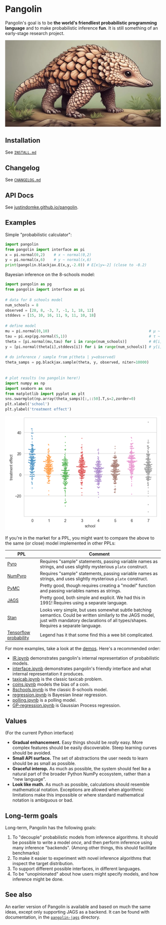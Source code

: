 # Pangolin

Pangolin's goal is to be **the world's friendliest probabilistic programming language** and to make probabilistic inference **fun**. It is still something of an early-stage research project.

![pangolin](pangolin.jpg)

## Installation

See [`INSTALL.md`](INSTALL.md)

## Changelog

See [`CHANGELOG.md`](CHANGELOG.md)

## API Docs

See [justindomke.github.io/pangolin](https://justindomke.github.io/pangolin/).

## Examples

Simple "probabilistic calculator":

```python
import pangolin
from pangolin import interface as pi
x = pi.normal(0,2)    # x ~ normal(0,2)
y = pi.normal(x,6)    # y ~ normal(x,6)
print(pangolin.blackjax.E(x,y,-2.0)) # E[x|y=-2] (close to -0.2)
```

Bayesian inference on the 8-schools model:

```python
import pangolin as pg
from pangolin import interface as pi

# data for 8 schools model
num_schools = 8
observed = [28, 8, -3, 7, -1, 1, 18, 12]
stddevs = [15, 10, 16, 11, 9, 11, 10, 18]

# define model
mu = pi.normal(0,10)                                             # μ ~ normal(0,10)
tau = pi.exp(pg.normal(5,1))                                     # τ ~ lognormal(5,1)
theta = [pi.normal(mu,tau) for i in range(num_schools)]          # θ[i] ~ normal(μ,τ)
y = [pi.normal(theta[i],stddevs[i]) for i in range(num_schools)] # y[i] ~ normal(θ[i],stddevs[i])

# do inference / sample from p(theta | y=observed)
theta_samps = pg.blackjax.sample(theta, y, observed, niter=10000)


# plot results (no pangolin here!)
import numpy as np
import seaborn as sns
from matplotlib import pyplot as plt
sns.swarmplot(np.array(theta_samps)[:,::50].T,s=2,zorder=0)
plt.xlabel('school')
plt.ylabel('treatment effect')
```

![](8schools_plot.png)

If you're in the market for a PPL, you might want to compare the above to the same (or close) model implemented in other PPLs:


| PPL                                                                                                    | Comment                                                                                                                                                                                           |
|--------------------------------------------------------------------------------------------------------|---------------------------------------------------------------------------------------------------------------------------------------------------------------------------------------------------|
| [Pyro](https://forum.pyro.ai/t/hierarchical-models-and-eight-schools-example/362)                      | Requires "sample" statements, passing variable names as strings, and uses slightly mysterious `plate` construct.                                                                                  |
| [NumPyro](https://github.com/pyro-ppl/numpyro?tab=readme-ov-file#a-simple-example---8-schools)         | Requires "sample" statements, passing variable names as strings, and uses slightly mysterious `plate` construct.                                                                                  |
| [PyMC](https://github.com/stan-dev/posteriordb/issues/117#issuecomment-567552694)                      | Pretty good, though requires creating a "model" function and passing variables names as strings.                                                                                                  | 
| [JAGS](https://rstudio-pubs-static.s3.amazonaws.com/15236_9bc0cd0966924b139c5162d7d61a2436.html)       | Pretty good, both simple and explicit. We had this in 1991! Requires using a separate language.                                                                                                   |
| [Stan](https://www.maths.usyd.edu.au/u/jormerod/Workshop/Example1/Example1.html#:~:text=school_model3) | Looks very simple, but uses somewhat subtle batching semantics. Could be written similarly to the JAGS model, just with mandatory declarations of all types/shapes. Requires a separate language. |
| [Tensorflow probability](https://www.tensorflow.org/probability/examples/Eight_Schools)                | Legend has it that some find this a wee bit complicated.                                                                                                                                          |

For more examples, take a look at the [demos](demos/). Here's a recommended order:

* [IR.ipynb](demos/ir.ipynb) demonstrates pangolin's internal representation of probabilistic models.
* [interface.ipynb](demos/interface.ipynb) demonstrates pangolin's friendly interface and what internal representation it produces.
* [taxicab.ipynb](demos/taxicab.ipynb) is the classic taxicab problem.
* [coins.ipynb](demos/coins.ipynb) models the bias of a coin.
* [8schools.ipynb](demos/8schools.ipynb) is the classic 8-schools model.
* [regression.ipynb](demos/regression.ipynb) is Bayesian linear regression.
* [polling.ipynb](demos/polling.ipynb) is a polling model.
* [GP-regression.ipynb](demos/GP-regression.ipynb) is Gaussian Process regression.






## Values

(For the current Python interface)

* **Gradual enhancement.** Easy things should be *really* easy. More complex features should be easily discoverable. Steep learning curves should be avoided.
* **Small API surface.** The set of abstractions the user needs to learn should be as small as possible.
* **Graceful interop.** As much as possible, the system should feel lke a natural part of the broader Python NumPy ecosystem, rather than a "new language".
* **Look like math.** As much as possible, calculations should resemble mathematical notation. Exceptions are allowed when algorithmic limitations make this impossible or where standard mathematical notation is ambiguous or bad.

## Long-term goals

Long-term, Pangolin has the following goals:

1. To "decouple" probabilistic models from inference algorithms. It should be possible to write a model *once*, and then perform inference using many inference "backends". (Among other things, this should facilitate benchmarks)
2. To make it easier to experiment with novel inference algorithms that inspect the target distribution. 
3. To support different possible interfaces, in different languages.
4. To be "unopinionated" about how users might specify models, and how inference might be done.


## See also

An earlier version of Pangolin is available and based on much the same ideas, except only supporting JAGS as a backend. It can be found with documentation, in the 
[`pangolin-jags`](pangolin-jags) directory.
